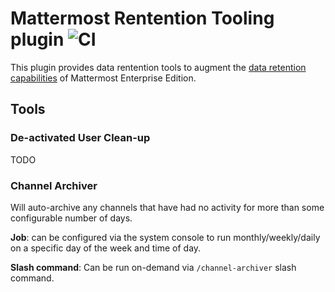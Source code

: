 # Mattermost Rentention Tooling plugin ![CI](https://github.com/mickmister/mattermost-plugin-retention-tooling/actions/workflows/ci.yml/badge.svg)

This plugin provides data rentention tools to augment the [data retention capabilities](https://docs.mattermost.com/comply/data-retention-policy.html) of Mattermost Enterprise Edition.

## Tools

### De-activated User Clean-up

TODO

### Channel Archiver

Will auto-archive any channels that have had no activity for more than some configurable number of days. 

**Job**: can be configured via the system console to run monthly/weekly/daily on a specific day of the week and time of day. 

**Slash command**: Can be run on-demand via `/channel-archiver` slash command.

